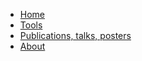 - [Home](../)
- [Tools](../tools.html/)
- [Publications, talks, posters](../publications.html/)
- [About](../about.html/)